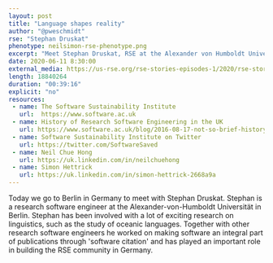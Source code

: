 ```yaml
---
layout: post
title: "Language shapes reality"
author: "@pweschmidt"
rse: "Stephan Druskat"
phenotype: neilsimon-rse-phenotype.png
excerpt: "Meet Stephan Druskat, RSE at the Alexander von Humboldt University in Berlin, Germany. Listen to Stephan explaining the exciting work he does in linguistics and how software supports this important research.  "
date: 2020-06-11 8:30:00
external_media: https://us-rse.org/rse-stories-episodes-1/2020/rse-stories-stephan-druskat-episode-24.mp3
length: 18840264
duration: "00:39:16"
explicit: "no"
resources:
 - name: The Software Sustainability Institute
   url:  https://www.software.ac.uk
 - name: History of Research Software Engineering in the UK
   url: https://www.software.ac.uk/blog/2016-08-17-not-so-brief-history-research-software-engineers
 - name: Software Sustainability Institute on Twitter
   url: https://twitter.com/SoftwareSaved
 - name: Neil Chue Hong
   url: https://uk.linkedin.com/in/neilchuehong
 - name: Simon Hettrick
   url: https://uk.linkedin.com/in/simon-hettrick-2668a9a
---
```


Today we go to Berlin in Germany to meet with Stephan Druskat. Stephan is a research software engineer at
the Alexander-von-Humboldt Universität in Berlin. Stephan has been involved with a lot of exciting research on
linguistics, such as the study of oceanic languages. Together with other research software engineers he worked on
making software an integral part of publications through 'software citation' and has played an important role in
building the RSE community in Germany. 
